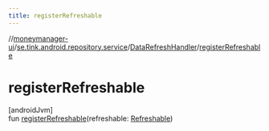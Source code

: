 ```yaml
---
title: registerRefreshable
---
```

//[moneymanager-ui](../../../index.html)/[se.tink.android.repository.service](../index.html)/[DataRefreshHandler](index.html)/[registerRefreshable](register-refreshable.html)



# registerRefreshable



[androidJvm]\
fun [registerRefreshable](register-refreshable.html)(refreshable: [Refreshable](../-refreshable/index.html))




